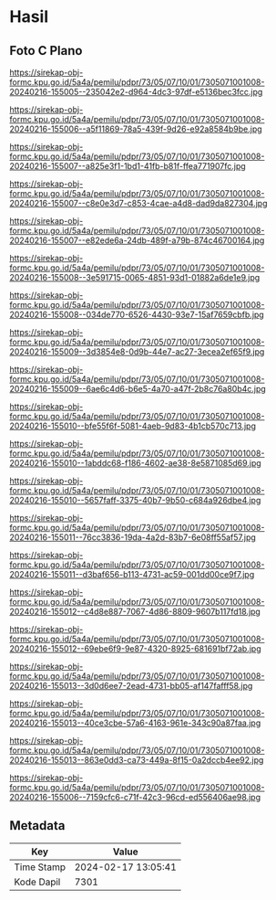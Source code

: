 # Hasil

## Foto C Plano

https://sirekap-obj-formc.kpu.go.id/5a4a/pemilu/pdpr/73/05/07/10/01/7305071001008-20240216-155005--235042e2-d964-4dc3-97df-e5136bec3fcc.jpg

https://sirekap-obj-formc.kpu.go.id/5a4a/pemilu/pdpr/73/05/07/10/01/7305071001008-20240216-155006--a5f11869-78a5-439f-9d26-e92a8584b9be.jpg

https://sirekap-obj-formc.kpu.go.id/5a4a/pemilu/pdpr/73/05/07/10/01/7305071001008-20240216-155007--a825e3f1-1bd1-41fb-b81f-ffea771907fc.jpg

https://sirekap-obj-formc.kpu.go.id/5a4a/pemilu/pdpr/73/05/07/10/01/7305071001008-20240216-155007--c8e0e3d7-c853-4cae-a4d8-dad9da827304.jpg

https://sirekap-obj-formc.kpu.go.id/5a4a/pemilu/pdpr/73/05/07/10/01/7305071001008-20240216-155007--e82ede6a-24db-489f-a79b-874c46700164.jpg

https://sirekap-obj-formc.kpu.go.id/5a4a/pemilu/pdpr/73/05/07/10/01/7305071001008-20240216-155008--3e591715-0065-4851-93d1-01882a6de1e9.jpg

https://sirekap-obj-formc.kpu.go.id/5a4a/pemilu/pdpr/73/05/07/10/01/7305071001008-20240216-155008--034de770-6526-4430-93e7-15af7659cbfb.jpg

https://sirekap-obj-formc.kpu.go.id/5a4a/pemilu/pdpr/73/05/07/10/01/7305071001008-20240216-155009--3d3854e8-0d9b-44e7-ac27-3ecea2ef65f9.jpg

https://sirekap-obj-formc.kpu.go.id/5a4a/pemilu/pdpr/73/05/07/10/01/7305071001008-20240216-155009--6ae6c4d6-b6e5-4a70-a47f-2b8c76a80b4c.jpg

https://sirekap-obj-formc.kpu.go.id/5a4a/pemilu/pdpr/73/05/07/10/01/7305071001008-20240216-155010--bfe55f6f-5081-4aeb-9d83-4b1cb570c713.jpg

https://sirekap-obj-formc.kpu.go.id/5a4a/pemilu/pdpr/73/05/07/10/01/7305071001008-20240216-155010--1abddc68-f186-4602-ae38-8e5871085d69.jpg

https://sirekap-obj-formc.kpu.go.id/5a4a/pemilu/pdpr/73/05/07/10/01/7305071001008-20240216-155010--5657faff-3375-40b7-9b50-c684a926dbe4.jpg

https://sirekap-obj-formc.kpu.go.id/5a4a/pemilu/pdpr/73/05/07/10/01/7305071001008-20240216-155011--76cc3836-19da-4a2d-83b7-6e08ff55af57.jpg

https://sirekap-obj-formc.kpu.go.id/5a4a/pemilu/pdpr/73/05/07/10/01/7305071001008-20240216-155011--d3baf656-b113-4731-ac59-001dd00ce9f7.jpg

https://sirekap-obj-formc.kpu.go.id/5a4a/pemilu/pdpr/73/05/07/10/01/7305071001008-20240216-155012--c4d8e887-7067-4d86-8809-9607b117fd18.jpg

https://sirekap-obj-formc.kpu.go.id/5a4a/pemilu/pdpr/73/05/07/10/01/7305071001008-20240216-155012--69ebe6f9-9e87-4320-8925-681691bf72ab.jpg

https://sirekap-obj-formc.kpu.go.id/5a4a/pemilu/pdpr/73/05/07/10/01/7305071001008-20240216-155013--3d0d6ee7-2ead-4731-bb05-af147fafff58.jpg

https://sirekap-obj-formc.kpu.go.id/5a4a/pemilu/pdpr/73/05/07/10/01/7305071001008-20240216-155013--40ce3cbe-57a6-4163-961e-343c90a87faa.jpg

https://sirekap-obj-formc.kpu.go.id/5a4a/pemilu/pdpr/73/05/07/10/01/7305071001008-20240216-155013--863e0dd3-ca73-449a-8f15-0a2dccb4ee92.jpg

https://sirekap-obj-formc.kpu.go.id/5a4a/pemilu/pdpr/73/05/07/10/01/7305071001008-20240216-155006--7159cfc6-c71f-42c3-96cd-ed556406ae98.jpg


## Metadata

| Key        | Value               |
| ---------- | ------------------- |
| Time Stamp | 2024-02-17 13:05:41 |
| Kode Dapil | 7301                |



